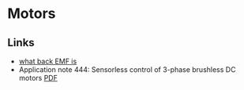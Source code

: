 # Motors

## Links

 - [what back EMF is](https://www.youtube.com/watch?v=8iONzbOfmzc)
 - Application note 444: Sensorless control of 3-phase brushless DC motors [PDF](http://www.atmel.com/Images/doc8012.pdf)
